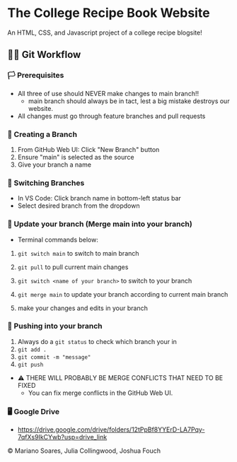 # The College Recipe Book Website
An HTML, CSS, and Javascript project of a college recipe blogsite!

## 🧑‍🏭 Git Workflow

### 🏳️ Prerequisites
- All three of use should NEVER make changes to main branch!!
  - main branch should always be in tact, lest a big mistake destroys our website.
- All changes must go through feature branches and pull requests

### 🎄 Creating a Branch
1. From GitHub Web UI: Click "New Branch" button
2. Ensure "main" is selected as the source
3. Give your branch a name

### 🎅 Switching Branches
- In VS Code: Click branch name in bottom-left status bar
- Select desired branch from the dropdown

### 🍎 Update your branch (Merge main into your branch)
- Terminal commands below:

1. `git switch main` to switch to main branch
2. `git pull` to pull current main changes

3. `git switch <name of your branch>` to switch to your branch
4. `git merge main` to update your branch according to current main branch
5. make your changes and edits in your branch

### 📌 Pushing into your branch
1. Always do a `git status` to check which branch your in
2. `git add .`
3. `git commit -m "message"`
4. `git push`

- ⚠️ THERE WILL PROBABLY BE MERGE CONFLICTS THAT NEED TO BE FIXED
  - You can fix merge conflicts in the GitHub Web UI.



### 🖥️ Google Drive
- https://drive.google.com/drive/folders/12tPpBf8YYErD-LA7Pqy-7qfXs9IkCYwb?usp=drive_link

<footer>
  <p>&copy Mariano Soares, Julia Collingwood, Joshua Fouch</p>
</footer>
